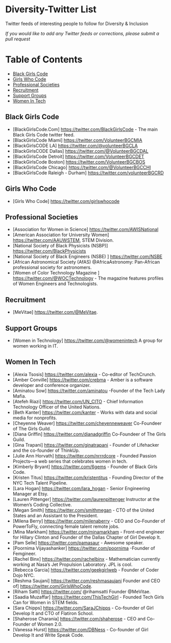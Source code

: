 # Diversity-Twitter List

Twitter feeds of interesting people to follow for Diversity & Inclusion

_If you would like to add any Twitter feeds or corrections, please submit a pull request_

Table of Contents
=================

- [Black Girls Code](#black-girls-code)
- [Girls Who Code](#girls-who-code)
- [Professional Societies](#professional-societies)
- [Recruitment](#recruitment)
- [Support Groups](#support-groups)
- [Women In Tech](#women-in-tech)
	
## Black Girls Code
* [BlackGirlsCode.Com] https://twitter.com/BlackGirlsCode - The main Black Girls Code twitter feed.
* [BlackGirlsCode Miami] ‏https://twitter.com/VolunteerBGCMIA  
* [BlackGirlsCODE LA] ‏https://twitter.com/@volunteerBGCLA
* [BlackGirlsCODE Dallas] ‏https://twitter.com/@VolunteerBGCDAL
* [BlackGirlsCode Detroit] ‏https://twitter.com/VolunteerBGCDET
* [BlackGirlsCode Boston] https://twitter.com/VolunteerBGCBOS
* [BlackGirlsCode Chicago] ‏https://twitter.com/@VolunteerBGCCHI
* [BlackGirlsCode Raleigh - Durham]  https://twitter.com/volunteerBGCRD  

## Girls Who Code
* [Girls Who Code] ‏https://twitter.com/girlswhocode

## Professional Societies
* [Association for Women in Science] ‏https://twitter.com/AWISNational
* [American Association for University Women] ‏https://twitter.com/AAUWSTEM, STEM Division.
* [National Society of Black Physicists (NSBP)] ‏https://twitter.com/BlackPhysicists
* [National Society of Black Engineers (NSBE) ] ‏https://twitter.com/NSBE
* [African Astronomical Society (AfAS) @AfricaAstronomy: Pan-African professional society for astronomers.
* [Women of Color Technology Magazine ] ‏https://twitter.com/@WOCTechnology - The magazine features profiles of Women Engineers and Technologists. 

## Recruitment
* [MeVitae]  ‏https://twitter.com/@MeVitae.

## Support Groups
* [Women in Technology] ‏https://twitter.com/@womenintech A group for women working in IT. 


## Women In Tech
* [Alexia Tsosis] ‏https://twitter.com/alexia - Co-editor of TechCrunch.
* [Amber Conville] ‏https://twitter.com/crebma - Amber is a software developer and conference organizer.
* [Aminatou Sow] ‏https://twitter.com/aminatou -Founder of the Tech Lady Mafia.
* [Atefeh Riazi] ‏https://twitter.com/UN_CITO - Chief Information Technology Officer of the United Nations.
* [Beth Kanter] ‏https://twitter.com/kanter - Works with data and social media for nonprofits.
* [Cheyenne Weaver] ‏https://twitter.com/cheyenneweaver Co-Foundeer of The Girls Guild.
* [Diana Griffin] ‏https://twitter.com/dianadgriffin Co-Foundeer of The Girls Guild.
* [Gina Trapani] ‏https://twitter.com/ginatrapani - Founder of Lifehacker and the co-founder of ThinkUp.
* [Julie Ann Horvath] ‏https://twitter.com/nrrrdcore - Founded Passion Projects—a web series that celebrates women in tech.
* [Kimberly Bryant] ‏https://twitter.com/6gems - Founder of Black Girls Code.
* [Kristen Titus] ‏https://twitter.com/kristentitus - Founding Director of the NYC Tech Talent Pipeline.
* [Lara Hogan] ‏https://twitter.com/lara_hogan - Senior Engineering Manager at Etsy.
* [Lauren Pittenger] ‏https://twitter.com/laurenpittenger Instructor at the Women’s Coding Collective.
* [Megan Smith] ‏https://twitter.com/smithmegan - CTO of the United States and an Assistant to the President.
* [Milena Berry] ‏https://twitter.com/milenaberry - CEO and Co-Founder of PowerToFly, connecting female talent remote jobs.
* [Mina Markham] ‏https://twitter.com/minamarkham - Front-end engineer for Hillary Clinton and Founder of the Dallas Chapter of Girl Develop It.
* [Pam Selle] ‏https://twitter.com/pamasaur - Awesome speaker.
* [Poornima Vijayashanker] ‏https://twitter.com/poornima -Founder of Femgineer.
* [Rachel Binx] ‏https://twitter.com/rachelbinx - Mathematician currently working at Nasa’s Jet Propulsion Laboratory. JPL is cool.
* [Rebecca Garcia] ‏https://twitter.com/geekgirlweb - Founder of Coder Dojo NYC.
* [Reshma Saujani] ‏https://twitter.com/reshmasaujani  Founder and CEO of] ‏https://twitter.com/GirlsWhoCode.
* [Riham Satti] ‏https://twitter.com/ @rihamsatti  Founder @MeVitae.
* [Saadia Muzaffar] ‏https://twitter.com/ThisTechGirl - Founded Tech Girls Can for Women in STEM fields.
* [Sara Chipps] ‏https://twitter.com/SaraJChipps - Co-founder of Girl Develop It and CTO of Flatiron School.
* [Shaherose Charania] ‏https://twitter.com/shaherose -  CEO and Co-Founder of Women 2.0.
* [Vanessa Hurst] ‏https://twitter.com/DBNess - Co-founder of Girl Develop It and Write Speak Code.
       